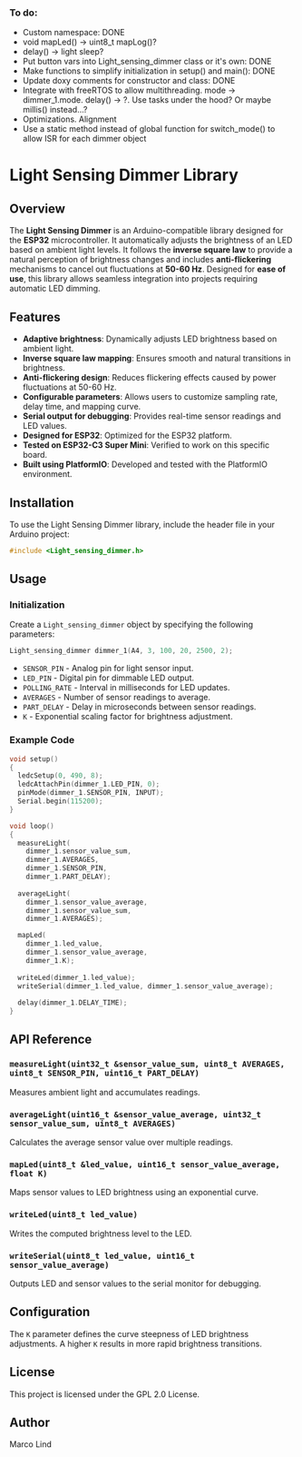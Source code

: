 ### To do:
- Custom namespace: DONE
- void mapLed() -> uint8_t mapLog()?
- delay() -> light sleep?
- Put button vars into Light_sensing_dimmer class or it's own: DONE
- Make functions to simplify initialization in setup() and main(): DONE
- Update doxy comments for constructor and class: DONE
- Integrate with freeRTOS to allow multithreading. mode -> dimmer_1.mode. delay() -> ?. Use tasks under the hood?
Or maybe millis() instead...?
- Optimizations. Alignment
- Use a static method instead of global function for switch_mode() to allow ISR for each dimmer object

# Light Sensing Dimmer Library

## Overview
The **Light Sensing Dimmer** is an Arduino-compatible library designed for the **ESP32** microcontroller. It automatically adjusts the brightness of an LED based on ambient light levels. It follows the **inverse square law** to provide a natural perception of brightness changes and includes **anti-flickering** mechanisms to cancel out fluctuations at **50-60 Hz**. Designed for **ease of use**, this library allows seamless integration into projects requiring automatic LED dimming.

## Features
- **Adaptive brightness**: Dynamically adjusts LED brightness based on ambient light.
- **Inverse square law mapping**: Ensures smooth and natural transitions in brightness.
- **Anti-flickering design**: Reduces flickering effects caused by power fluctuations at 50-60 Hz.
- **Configurable parameters**: Allows users to customize sampling rate, delay time, and mapping curve.
- **Serial output for debugging**: Provides real-time sensor readings and LED values.
- **Designed for ESP32**: Optimized for the ESP32 platform.
- **Tested on ESP32-C3 Super Mini**: Verified to work on this specific board.
- **Built using PlatformIO**: Developed and tested with the PlatformIO environment.

## Installation
To use the Light Sensing Dimmer library, include the header file in your Arduino project:

```cpp
#include <Light_sensing_dimmer.h>
```

## Usage

### Initialization
Create a `Light_sensing_dimmer` object by specifying the following parameters:

```cpp
Light_sensing_dimmer dimmer_1(A4, 3, 100, 20, 2500, 2);
```

- `SENSOR_PIN` - Analog pin for light sensor input.
- `LED_PIN` - Digital pin for dimmable LED output.
- `POLLING_RATE` - Interval in milliseconds for LED updates.
- `AVERAGES` - Number of sensor readings to average.
- `PART_DELAY` - Delay in microseconds between sensor readings.
- `K` - Exponential scaling factor for brightness adjustment.

### Example Code
```cpp
void setup()
{
  ledcSetup(0, 490, 8);
  ledcAttachPin(dimmer_1.LED_PIN, 0);
  pinMode(dimmer_1.SENSOR_PIN, INPUT);
  Serial.begin(115200);
}

void loop()
{
  measureLight(
    dimmer_1.sensor_value_sum,
    dimmer_1.AVERAGES,
    dimmer_1.SENSOR_PIN,
    dimmer_1.PART_DELAY);
  
  averageLight(
    dimmer_1.sensor_value_average,
    dimmer_1.sensor_value_sum,
    dimmer_1.AVERAGES);

  mapLed(
    dimmer_1.led_value,
    dimmer_1.sensor_value_average,
    dimmer_1.K);
  
  writeLed(dimmer_1.led_value);
  writeSerial(dimmer_1.led_value, dimmer_1.sensor_value_average);
  
  delay(dimmer_1.DELAY_TIME);
}
```

## API Reference

### `measureLight(uint32_t &sensor_value_sum, uint8_t AVERAGES, uint8_t SENSOR_PIN, uint16_t PART_DELAY)`
Measures ambient light and accumulates readings.

### `averageLight(uint16_t &sensor_value_average, uint32_t sensor_value_sum, uint8_t AVERAGES)`
Calculates the average sensor value over multiple readings.

### `mapLed(uint8_t &led_value, uint16_t sensor_value_average, float K)`
Maps sensor values to LED brightness using an exponential curve.

### `writeLed(uint8_t led_value)`
Writes the computed brightness level to the LED.

### `writeSerial(uint8_t led_value, uint16_t sensor_value_average)`
Outputs LED and sensor values to the serial monitor for debugging.

## Configuration
The `K` parameter defines the curve steepness of LED brightness adjustments. A higher `K` results in more rapid brightness transitions.

## License
This project is licensed under the GPL 2.0 License.

## Author
Marco Lind

